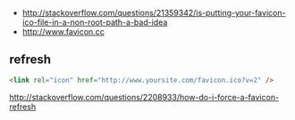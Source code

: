 - http://stackoverflow.com/questions/21359342/is-putting-your-favicon-ico-file-in-a-non-root-path-a-bad-idea
- http://www.favicon.cc

## refresh

```html
<link rel="icon" href="http://www.yoursite.com/favicon.ico?v=2" />
```

http://stackoverflow.com/questions/2208933/how-do-i-force-a-favicon-refresh
